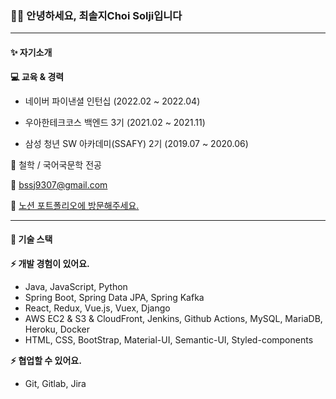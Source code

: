 ### 🙋‍♀️ 안녕하세요, 최솔지Choi Solji입니다

---

#### ✨ 자기소개

**💻 교육 & 경력**

- 네이버 파이낸셜 인턴십 (2022.02 ~ 2022.04)

- 우아한테크코스 백엔드 3기 (2021.02 ~ 2021.11)

- 삼성 청년 SW 아카데미(SSAFY) 2기 (2019.07 ~ 2020.06)

🏫 철학 / 국어국문학 전공

📧 [bssj9307@gmail.com](mailto:bssj9307@gmail.com)

🍞 [노션 포트폴리오에 방문해주세요.](https://www.notion.so/soulg/Choi-Sol-ji-2834b0aa19244ea49d00b9d706d936bc )

---

#### 🔨 기술 스택

**⚡ 개발 경험이 있어요.**

- Java, JavaScript, Python
- Spring Boot, Spring Data JPA, Spring Kafka
- React, Redux, Vue.js, Vuex, Django
- AWS EC2 & S3 & CloudFront, Jenkins, Github Actions, MySQL, MariaDB, Heroku, Docker
- HTML, CSS, BootStrap, Material-UI, Semantic-UI, Styled-components

**⚡ 협업할 수 있어요.**

- Git, Gitlab, Jira
